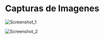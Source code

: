 # Capturas de Imagenes

![Screenshot_1](https://github.com/user-attachments/assets/829ba59d-29ad-40f1-954f-4c23952b3265)

![Screenshot_2](https://github.com/user-attachments/assets/000af62b-adef-409d-86cf-75289c6e16a9)

